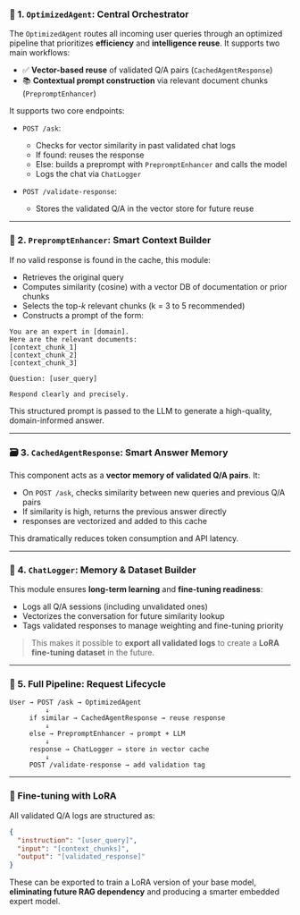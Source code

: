 ### 🧠 1. `OptimizedAgent`: Central Orchestrator

The `OptimizedAgent` routes all incoming user queries through an optimized pipeline that prioritizes **efficiency** and **intelligence reuse**.
It supports two main workflows:

* ✅ **Vector-based reuse** of validated Q/A pairs (`CachedAgentResponse`)
* 📚 **Contextual prompt construction** via relevant document chunks (`PrepromptEnhancer`)

It supports two core endpoints:

* `POST /ask`:

  * Checks for vector similarity in past validated chat logs
  * If found: reuses the response
  * Else: builds a preprompt with `PrepromptEnhancer` and calls the model
  * Logs the chat via `ChatLogger`

* `POST /validate-response`:

  * Stores the validated Q/A in the vector store for future reuse

---

### 🧾 2. `PrepromptEnhancer`: Smart Context Builder

If no valid response is found in the cache, this module:

* Retrieves the original query
* Computes similarity (cosine) with a vector DB of documentation or prior chunks
* Selects the top-*k* relevant chunks (k = 3 to 5 recommended)
* Constructs a prompt of the form:

```text
You are an expert in [domain].
Here are the relevant documents:
[context_chunk_1]
[context_chunk_2]
[context_chunk_3]

Question: [user_query]

Respond clearly and precisely.
```

This structured prompt is passed to the LLM to generate a high-quality, domain-informed answer.

---

### 🗃️ 3. `CachedAgentResponse`: Smart Answer Memory

This component acts as a **vector memory of validated Q/A pairs**. It:

* On `POST /ask`, checks similarity between new queries and previous Q/A pairs
* If similarity is high, returns the previous answer directly
* responses are vectorized and added to this cache

This dramatically reduces token consumption and API latency.

---

### 📑 4. `ChatLogger`: Memory & Dataset Builder

This module ensures **long-term learning** and **fine-tuning readiness**:

* Logs all Q/A sessions (including unvalidated ones)
* Vectorizes the conversation for future similarity lookup
* Tags validated responses to manage weighting and fine-tuning priority

> This makes it possible to **export all validated logs** to create a **LoRA fine-tuning dataset** in the future.

---

### 🔄 5. Full Pipeline: Request Lifecycle

```text
User → POST /ask → OptimizedAgent
         ↓
     if similar → CachedAgentResponse → reuse response
         ↓
     else → PrepromptEnhancer → prompt + LLM
         ↓
     response → ChatLogger → store in vector cache
         ↓
     POST /validate-response → add validation tag
```

---

### 🧪 Fine-tuning with LoRA

All validated Q/A logs are structured as:

```json
{
  "instruction": "[user_query]",
  "input": "[context_chunks]",
  "output": "[validated_response]"
}
```

These can be exported to train a LoRA version of your base model, **eliminating future RAG dependency** and producing a smarter embedded expert model.

